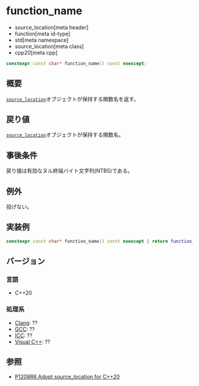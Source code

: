 # function_name
* source_location[meta header]
* function[meta id-type]
* std[meta namespace]
* source_location[meta class]
* cpp20[meta cpp]

```cpp
constexpr const char* function_name() const noexcept;
```

## 概要
[`source_location`](../source_location.md)オブジェクトが保持する関数名を返す。

## 戻り値
[`source_location`](../source_location.md)オブジェクトが保持する関数名。

## 事後条件
戻り値は有効なヌル終端バイト文字列(NTBS)である。

## 例外
投げない。

## 実装例
```cpp
constexpr const char* function_name() const noexcept { return function_name_; }
```

## バージョン
### 言語
- C++20

### 処理系
- [Clang](/implementation.md#clang): ??
- [GCC](/implementation.md#gcc): ??
- [ICC](/implementation.md#icc): ??
- [Visual C++](/implementation.md#visual_cpp): ??

## 参照

- [P1208R6 Adopt source_location for C++20](http://www.open-std.org/jtc1/sc22/wg21/docs/papers/2019/p1208r6.pdf)
